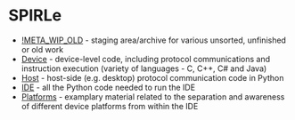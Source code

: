 SPIRLe
======

- [!META_WIP_OLD](!META_WIP_OLD) - staging area/archive for various unsorted, unfinished or old work
- [Device](Device) - device-level code, including protocol communications and instruction execution (variety of languages - C, C++, C# and Java)
- [Host](Host) - host-side (e.g. desktop) protocol communication code in Python
- [IDE](IDE) - all the Python code needed to run the IDE
- [Platforms](Platforms) - examplary material related to the separation and awareness of different device platforms from within the IDE